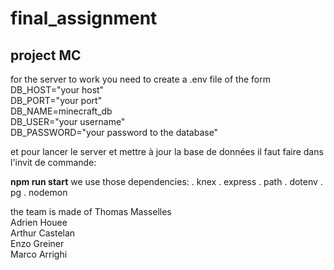 # final_assignment
## project MC
for the server to work you need to create a .env file of the form  
DB_HOST="your host"  
DB_PORT="your port"  
DB_NAME=minecraft_db  
DB_USER="your username"  
DB_PASSWORD="your password to the database"  

et pour lancer le server et mettre à jour la base de données il faut faire dans l'invit de commande:

**npm run start**
we use those dependencies: 
. knex
. express
. path
. dotenv
. pg
. nodemon

the team is made of
    Thomas Masselles  
    Adrien Houee  
    Arthur Castelan  
    Enzo Greiner  
    Marco  Arrighi  
